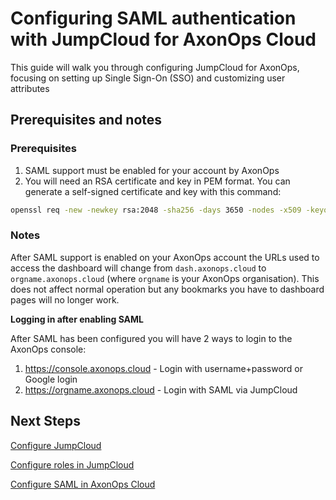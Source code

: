 Configuring SAML authentication with JumpCloud for AxonOps Cloud
================================================================

This guide will walk you through configuring JumpCloud for AxonOps, focusing on setting up Single Sign-On (SSO) and customizing user attributes

## Prerequisites and notes

### Prerequisites

1. SAML support must be enabled for your account by AxonOps
2. You will need an RSA certificate and key in PEM format. You can generate a self-signed certificate and key with this command:
```bash
openssl req -new -newkey rsa:2048 -sha256 -days 3650 -nodes -x509 -keyout saml.key -out saml.crt
```

### Notes

After SAML support is enabled on your AxonOps account the URLs used to access the dashboard will change
from `dash.axonops.cloud` to `orgname.axonops.cloud` (where `orgname` is your AxonOps organisation).
This does not affect normal operation but any bookmarks you have to dashboard pages will no longer work.

**Logging in after enabling SAML**

After SAML has been configured you will have 2 ways to login to the AxonOps console:

1. https://console.axonops.cloud - Login with username+password or Google login
2. https://orgname.axonops.cloud - Login with SAML via JumpCloud

## Next Steps

[Configure JumpCloud](01-jumpcloud-app)

[Configure roles in JumpCloud](02-jumpcloud-roles)

[Configure SAML in AxonOps Cloud](03-axonops-saml-jumpcloud)
